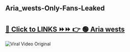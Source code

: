 
 ## Aria_wests-Only-Fans-Leaked

# <h2><a href="https://clipsfans.com/Aria_wests&ref=git">🔗 Click to LINKS ⏩⏩ 👉 🟢 Aria wests </a></h2>

<a href="https://clipsfans.com/Aria_wests&ref=git" rel="nofollow" data-target="animated-image.originalLink"><img src="https://i.ibb.co.com/xMMVF88/686577567.gif" alt="Viral Video Original" style="max-width: 100%; display: inline-block;" data-target="animated-image.originalImage"></a>
